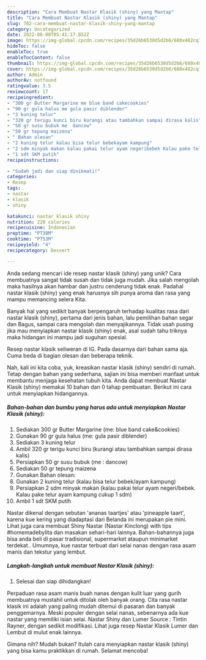 ```yaml
---
description: "Cara Membuat Nastar Klasik (shiny) yang Mantap"
title: "Cara Membuat Nastar Klasik (shiny) yang Mantap"
slug: 702-cara-membuat-nastar-klasik-shiny-yang-mantap
category: Uncategorized
date: 2022-06-08T05:41:17.852Z
image: https://img-global.cpcdn.com/recipes/35d26b6530d5d2b6/680x482cq70/nastar-klasik-shiny-foto-resep-utama.jpg
hideToc: false
enableToc: true
enableTocContent: false
thumbnail: https://img-global.cpcdn.com/recipes/35d26b6530d5d2b6/680x482cq70/nastar-klasik-shiny-foto-resep-utama.jpg
cover: https://img-global.cpcdn.com/recipes/35d26b6530d5d2b6/680x482cq70/nastar-klasik-shiny-foto-resep-utama.jpg
author: Admin
authorAv: notfound
ratingvalue: 3.5
reviewcount: 17
recipeingredient:
- "300 gr Butter Margarine me blue band cakecookies"
- "90 gr gula halus me gula pasir diblender"
- "3 kuning telur"
- "320 gr terigu kunci biru kurangi atau tambahkan sampai dirasa kalis"
- "50 gr susu bubuk me  dancow"
- "50 gr tepung maizena"
- " Bahan olesan"
- "2 kuning telur kalau bisa telur bebekayam kampung"
- "2 sdm minyak makan kalau pakai telur ayam negeribebek Kalau pake telur ayam kampung cukup 1 sdm"
- "1 sdt SKM putih"
recipeinstructions:

- "Sudah jadi dan siap dinikmati!"
categories:
- Resep
tags:
- nastar
- klasik
- shiny

katakunci: nastar klasik shiny 
nutrition: 220 calories
recipecuisine: Indonesian
preptime: "PT38M"
cooktime: "PT53M"
recipeyield: "4"
recipecategory: Dessert

---
```





Anda sedang mencari ide resep nastar klasik (shiny) yang unik? Cara membuatnya sangat tidak susah dan tidak juga mudah. Jika salah mengolah maka hasilnya akan hambar dan justru cenderung tidak enak. Padahal nastar klasik (shiny) yang enak harusnya sih punya aroma dan rasa yang mampu memancing selera Kita.





Banyak hal yang sedikit banyak berpengaruh terhadap kualitas rasa dari nastar klasik (shiny), pertama dari jenis bahan, lalu pemilihan bahan segar dan Bagus, sampai cara mengolah dan menyajikannya. Tidak usah pusing jika mau menyiapkan nastar klasik (shiny) enak,      asal sudah tahu triknya maka hidangan ini mampu jadi suguhan spesial.














Resep nastar klasik seliweran di IG. Pada dasarnya dari bahan sama aja. Cuma beda di bagian olesan dan beberapa teknik.






Nah, kali ini kita coba, yuk, kreasikan nastar klasik (shiny) sendiri di rumah. Tetap dengan bahan yang sederhana, sajian ini bisa memberi manfaat untuk membantu menjaga kesehatan tubuh kita. Anda dapat membuat Nastar Klasik (shiny) memakai 10 bahan dan 0 tahap pembuatan. Berikut ini cara untuk menyiapkan hidangannya.

<!--inarticleads1-->

##### Bahan-bahan dan bumbu yang harus ada untuk menyiapkan Nastar Klasik (shiny):

1. Sediakan 300 gr Butter Margarine (me: blue band cake&amp;cookies)
1. Gunakan 90 gr gula halus (me: gula pasir diblender)
1. Sediakan 3 kuning telur
1. Ambil 320 gr terigu kunci biru (kurangi atau tambahkan sampai dirasa kalis)
1. Persiapkan 50 gr susu bubuk (me : dancow)
1. Sediakan 50 gr tepung maizena
1. Gunakan  Bahan olesan:
1. Gunakan 2 kuning telur (kalau bisa telur bebek/ayam kampung)
1. Persiapkan 2 sdm minyak makan (kalau pakai telur ayam negeri/bebek. Kalau pake telur ayam kampung cukup 1 sdm)
1. Ambil 1 sdt SKM putih


Nastar dikenal dengan sebutan &#39;ananas taartjes&#39; atau &#39;pineapple taart&#39;, karena kue kering yang diadaptasi dari Belanda ini merupakan pie mini. Lihat juga cara membuat Shiny Nastar (Nastar Kinclong) with tips #homemadebylita dan masakan sehari-hari lainnya. Bahan-bahannya juga bisa anda beli di pasar tradisional, supermarket ataupun minimarket terdekat.. Umumnya, kue nastar terbuat dari selai nanas dengan rasa asam manis dan tekstur yang lembut. 

<!--inarticleads2-->

##### Langkah-langkah untuk membuat Nastar Klasik (shiny):


1. Selesai dan siap dihidangkan!

Perpaduan rasa asam manis buah nanas dengan kulit luar yang gurih membuatnya mustahil untuk ditolak oleh banyak orang. Cita rasa nastar klasik ini adalah yang paling mudah ditemui di pasaran dan banyak penggemarnya. Meski populer dengan selai nanas, sebenarnya ada kue nastar yang memiliki isian selai. Nastar Shiny dan Lumer Source : Tintin Rayner, dengan sedikit modifikasi. Lihat juga resep Nastar Klasik Lumer dan Lembut di mulut enak lainnya. 

Gimana nih? Mudah bukan? Itulah cara menyiapkan nastar klasik (shiny) yang bisa kamu praktikkan di rumah. Selamat mencoba!
